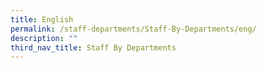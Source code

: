 ```yaml
---
title: English
permalink: /staff-departments/Staff-By-Departments/eng/
description: ""
third_nav_title: Staff By Departments
---
```

